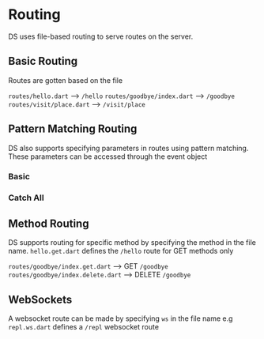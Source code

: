 # Routing
DS uses file-based routing to serve routes on the server.

## Basic Routing
Routes are gotten based on the file

`routes/hello.dart` --> `/hello`
`routes/goodbye/index.dart` --> `/goodbye`
`routes/visit/place.dart` --> `/visit/place`

## Pattern Matching Routing
DS also supports specifying parameters in routes using pattern matching. These parameters can be accessed through the event object

### Basic

### Catch All


## Method Routing
DS supports routing for specific method by specifying the method in the file name. `hello.get.dart` defines the `/hello` route for GET methods only

`routes/goodbye/index.get.dart` --> GET `/goodbye`
`routes/goodbye/index.delete.dart` --> DELETE `/goodbye`

## WebSockets
A websocket route can be made by specifying `ws` in the file name e.g `repl.ws.dart` defines a `/repl` websocket route

